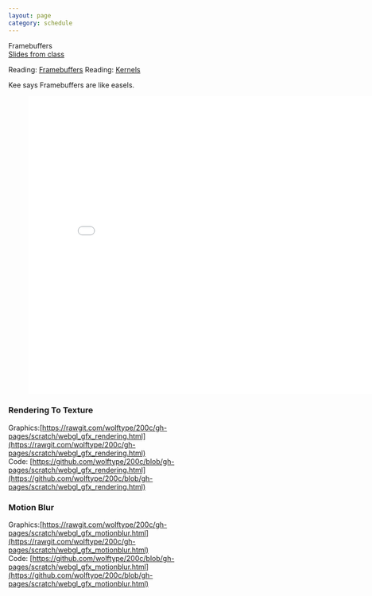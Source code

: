 ```yaml
---
layout: page
category: schedule
---
```


Framebuffers  
[Slides from class]()

Reading: [Framebuffers](http://learnopengl.com/#!Advanced-OpenGL/Framebuffers)
Reading: [Kernels](http://setosa.io/ev/image-kernels/)

Kee says Framebuffers are like easels.

<figure>
<iframe src="{{site.baseurl}}/scratch/webgl_gfx_motionblur.html" 
    width="800" height="600" frameborder="0"
    scrolling="no" marginheight="0"
    marginwidth="0" ></iframe>
</figure>

### Rendering To Texture
Graphics:[https://rawgit.com/wolftype/200c/gh-pages/scratch/webgl_gfx_rendering.html](https://rawgit.com/wolftype/200c/gh-pages/scratch/webgl_gfx_rendering.html)  
Code: [https://github.com/wolftype/200c/blob/gh-pages/scratch/webgl_gfx_rendering.html](https://github.com/wolftype/200c/blob/gh-pages/scratch/webgl_gfx_rendering.html)

### Motion Blur
Graphics:[https://rawgit.com/wolftype/200c/gh-pages/scratch/webgl_gfx_motionblur.html](https://rawgit.com/wolftype/200c/gh-pages/scratch/webgl_gfx_motionblur.html)  
Code: [https://github.com/wolftype/200c/blob/gh-pages/scratch/webgl_gfx_motionblur.html](https://github.com/wolftype/200c/blob/gh-pages/scratch/webgl_gfx_motionblur.html)